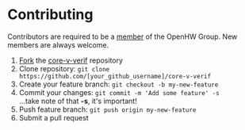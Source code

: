 # Contributing
Contributors are required to be a [member](https://www.openhwgroup.org/membership/) of the OpenHW Group.  New members are always welcome.

1. [Fork](https://help.github.com/articles/fork-a-repo/) the [core-v-verif](https://github.com/openhwgroup/core-v-verif) repository
2. Clone repository: `git clone https://github.com/[your_github_username]/core-v-verif`
3. Create your feature branch: `git checkout -b my-new-feature`
4. Commit your changes: `git commit -m 'Add some feature' -s`<br>...take note of that **-s**, it's important!
5. Push feature branch: `git push origin my-new-feature`
6. Submit a pull request
